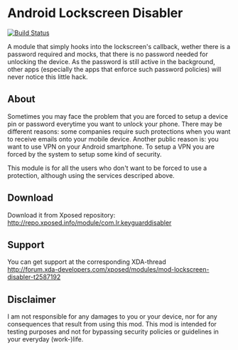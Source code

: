 Android Lockscreen Disabler
=========

[![Build Status](http://www.griffenfeld.dk:8080/job/LockscreenDisabler/badge/icon)](http://www.griffenfeld.dk:8080/job/LockscreenDisabler/)

A module that simply hooks into the lockscreen's callback, wether there is a password required and mocks, that there is no password needed for unlocking the device. As the password is still active in the background, other apps (especially the apps that enforce such password policies) will never notice this little hack.

About
----

Sometimes you may face the problem that you are forced to setup a device pin or password everytime you want to unlock your phone.
There may be different reasons: some companies require such protections when you want to receive emails onto your mobile device.
Another public reason is: you want to use VPN on your Android smartphone. To setup a VPN you are forced by the system to setup some kind of security.

This module is for all the users who don't want to be forced to use a protection, although using the services descriped above.

Download
---
Download it from Xposed repository:<br>
http://repo.xposed.info/module/com.lr.keyguarddisabler

Support
---
You can get support at the corresponding XDA-thread<br>
http://forum.xda-developers.com/xposed/modules/mod-lockscreen-disabler-t2587192

Disclaimer
----
I am not responsible for any damages to you or your device, nor for any consequences that result from using this mod.
This mod is intended for testing purposes and not for bypassing security policies or guidelines in your everyday (work-)life.
